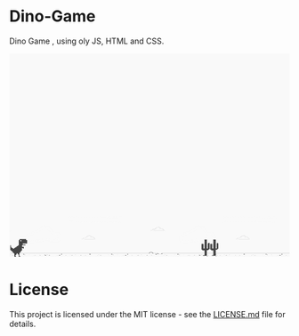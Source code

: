 # Dino-Game
Dino Game , using oly JS, HTML and CSS.

![screenshot](./img/example.png?raw=true "screenshot")
 
 # License
 This project is licensed under the MIT license - see the [LICENSE.md](license.md) file for details.
